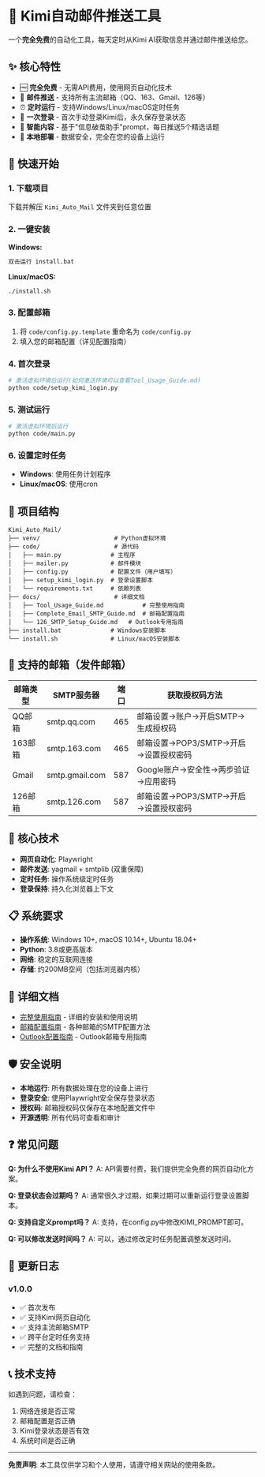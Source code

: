 # 🤖 Kimi自动邮件推送工具

一个**完全免费**的自动化工具，每天定时从Kimi AI获取信息并通过邮件推送给您。

## ✨ 核心特性

- 🆓 **完全免费** - 无需API费用，使用网页自动化技术
- 📧 **邮件推送** - 支持所有主流邮箱（QQ、163、Gmail、126等）
- ⏰ **定时运行** - 支持Windows/Linux/macOS定时任务
- 🔐 **一次登录** - 首次手动登录Kimi后，永久保存登录状态
- 🎯 **智能内容** - 基于"信息破茧助手"prompt，每日推送5个精选话题
- 📱 **本地部署** - 数据安全，完全在您的设备上运行

## 🚀 快速开始

### 1. 下载项目
下载并解压 `Kimi_Auto_Mail` 文件夹到任意位置

### 2. 一键安装
**Windows:**
```cmd
双击运行 install.bat
```

**Linux/macOS:**
```bash
./install.sh
```

### 3. 配置邮箱
1. 将 `code/config.py.template` 重命名为 `code/config.py`
2. 填入您的邮箱配置（详见配置指南）

### 4. 首次登录
```bash
# 激活虚拟环境后运行(如何激活环境可以查看Tool_Usage_Guide.md)
python code/setup_kimi_login.py
```

### 5. 测试运行
```bash
# 激活虚拟环境后运行
python code/main.py
```

### 6. 设置定时任务
- **Windows**: 使用任务计划程序
- **Linux/macOS**: 使用cron

## 📁 项目结构

```
Kimi_Auto_Mail/
├── venv/                     # Python虚拟环境
├── code/                     # 源代码
│   ├── main.py              # 主程序
│   ├── mailer.py            # 邮件模块
│   ├── config.py            # 配置文件（用户填写）
│   ├── setup_kimi_login.py  # 登录设置脚本
│   └── requirements.txt     # 依赖列表
├── docs/                     # 详细文档
│   ├── Tool_Usage_Guide.md           # 完整使用指南
│   ├── Complete_Email_SMTP_Guide.md  # 邮箱配置指南
│   └── 126_SMTP_Setup_Guide.md   # Outlook专用指南
├── install.bat              # Windows安装脚本
└── install.sh               # Linux/macOS安装脚本
```

## 📧 支持的邮箱（发件邮箱）

| 邮箱类型 | SMTP服务器 | 端口 | 获取授权码方法 |
|---------|-----------|------|---------------|
| QQ邮箱 | smtp.qq.com | 465 | 邮箱设置→账户→开启SMTP→生成授权码 |
| 163邮箱 | smtp.163.com | 465 | 邮箱设置→POP3/SMTP→开启→设置授权密码 |
| Gmail | smtp.gmail.com | 587 | Google账户→安全性→两步验证→应用密码 |
| 126邮箱 | smtp.126.com | 587 | 邮箱设置→POP3/SMTP→开启→设置授权密码 |

## 🔧 核心技术

- **网页自动化**: Playwright
- **邮件发送**: yagmail + smtplib (双重保障)
- **定时任务**: 操作系统级定时任务
- **登录保持**: 持久化浏览器上下文

## 📋 系统要求

- **操作系统**: Windows 10+, macOS 10.14+, Ubuntu 18.04+
- **Python**: 3.8或更高版本
- **网络**: 稳定的互联网连接
- **存储**: 约200MB空间（包括浏览器内核）

## 📖 详细文档

- [完整使用指南](docs/Tool_Usage_Guide.md) - 详细的安装和使用说明
- [邮箱配置指南](docs/Complete_Email_SMTP_Guide.md) - 各种邮箱的SMTP配置方法
- [Outlook配置指南](docs/Outlook_SMTP_Setup_Guide.md) - Outlook邮箱专用指南

## 🛡️ 安全说明

- **本地运行**: 所有数据处理在您的设备上进行
- **登录安全**: 使用Playwright安全保存登录状态
- **授权码**: 邮箱授权码仅保存在本地配置文件中
- **开源透明**: 所有代码可查看和审计

## ❓ 常见问题

**Q: 为什么不使用Kimi API？**
A: API需要付费，我们提供完全免费的网页自动化方案。

**Q: 登录状态会过期吗？**
A: 通常很久才过期，如果过期可以重新运行登录设置脚本。

**Q: 支持自定义prompt吗？**
A: 支持，在config.py中修改KIMI_PROMPT即可。

**Q: 可以修改发送时间吗？**
A: 可以，通过修改定时任务配置调整发送时间。

## 🔄 更新日志

### v1.0.0
- ✅ 首次发布
- ✅ 支持Kimi网页自动化
- ✅ 支持主流邮箱SMTP
- ✅ 跨平台定时任务支持
- ✅ 完整的文档和指南

## 📞 技术支持

如遇到问题，请检查：
1. 网络连接是否正常
2. 邮箱配置是否正确
3. Kimi登录状态是否有效
4. 系统时间是否正确

---

**免责声明**: 本工具仅供学习和个人使用，请遵守相关网站的使用条款。
